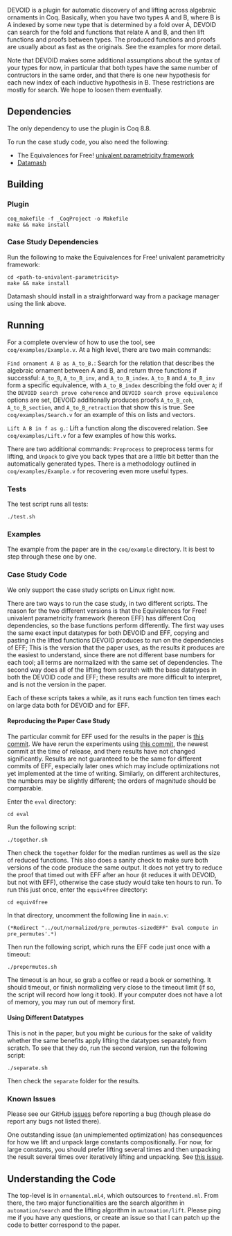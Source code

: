 DEVOID is a plugin for automatic discovery of and lifting across 
algebraic ornaments in Coq. Basically, when you have two types
A and B, where B is A indexed by some new type that is determined
by a fold over A, DEVOID can search for the fold and functions
that relate A and B, and then lift functions and proofs between types.
The produced functions and proofs are usually about as fast as the originals.
See the examples for more detail. 

Note that DEVOID makes some additional assumptions about the syntax of your types for now,
in particular that both types have the same number of contructors in the same order,
and that there is one new hypothesis for each new index of each inductive hypothesis in B. 
These restrictions are mostly for search. We hope to loosen them eventually.

## Dependencies

The only dependency to use the plugin is Coq 8.8.

To run the case study code, you also need the following:
* The Equivalences for Free! [univalent parametricity framework](https://github.com/CoqHott/univalent_parametricity)
* [Datamash](https://www.gnu.org/software/datamash/)

## Building

### Plugin

```
coq_makefile -f _CoqProject -o Makefile
make && make install
```

### Case Study Dependencies

Run the following to make the Equivalences for Free! univalent parametricity framework:

```
cd <path-to-univalent-parametricity>
make && make install
```

Datamash should install in a straightforward way from a package manager using the link above.

## Running

For a complete overview of how to use the tool, see `coq/examples/Example.v`. At a high level,
there are two main commands:

`Find ornament A B as A_to_B.`: Search for the relation that describes the algebraic ornament
between A and B, and return three functions if successful: `A_to_B`, `A_to_B_inv`, and `A_to_B_index`.
`A_to_B` and `A_to_B_inv` form a specific equivalence, with `A_to_B_index` describing the fold over `A`;
if the `DEVOID search prove coherence` and `DEVOID search prove equivalence` options are set,
DEVOID additionally produces proofs `A_to_B_coh`, `A_to_B_section`, and `A_to_B_retraction` that show this is true.
See `coq/examples/Search.v` for an example of this on lists and vectors.

`Lift A B in f as g.`: Lift a function along the discovered relation. See `coq/examples/Lift.v` for a few examples
of how this works.

There are two additional commands: `Preprocess` to preprocess terms for lifting,
and `Unpack` to give you back types that are a little bit better than the automatically
generated types. There is a methodology outlined in `coq/examples/Example.v` for recovering
even more useful types.

### Tests

The test script runs all tests:

```
./test.sh
```

### Examples

The example from the paper are in the `coq/example` directory. It is best to step through these one by one.

### Case Study Code

We only support the case study scripts on Linux right now.

There are two ways to run the case study, in two different scripts.
The reason for the two different versions is that the Equivalences for Free! univalent parametricity framework (hereon EFF) has different
Coq dependencies, so the base functions perform differently. 
The first way uses the same exact input datatypes for both DEVOID and EFF,
copying and pasting in the lifted functions DEVOID produces to run on the dependencies of EFF;
This is the version that the paper uses, as the results it produces are the easiest to understand,
since there are not different base numbers for each tool; all terms are normalized with the same
set of dependencies.
The second way does all of the lifting from scratch with
the base datatypes in both the DEVOID code and EFF;
these results are more difficult to interpret, and is not the version in the paper.

Each of these scripts takes a while, as it runs each function ten times each
on large data both for DEVOID and for EFF.

#### Reproducing the Paper Case Study

The particular commit for EFF used for the results in the paper is [this commit](https://github.com/CoqHott/univalent_parametricity/tree/02383400c2711a1de1581e62e0a463759211d4df). We have rerun the experiments using 
[this commit](https://github.com/CoqHott/univalent_parametricity/tree/993ec06760953331c588b47ba4ad423f7d2c0c46), 
the newest commit at the time of release, and there results have not changed significantly. Results are not guaranteed to
be the same for different commits of EFF, especially later ones which may include optimizations not yet implemented
at the time of writing. Similarly, on different architectures, the numbers may be slightly different; the orders of 
magnitude should be comparable.

Enter the `eval` directory:

``
cd eval
``

Run the following script:

```
./together.sh
```

Then check the `together` folder for the median runtimes as well as the size of reduced functions.
This also does a sanity check to make sure both versions of the code produce the same output.
It does not yet try to reduce the proof that timed out with EFF after an hour (it reduces it with DEVOID, but not with EFF),
otherwise the case study would take ten hours to run. To run this just once, enter the `equiv4free` directory:

``
cd equiv4free
``

In that directory, uncomment the following line in `main.v`:

```
(*Redirect "../out/normalized/pre_permutes-sizedEFF" Eval compute in pre_permutes'.*)
```

Then run the following script, which runs the EFF code just once with a timeout:

```
./prepermutes.sh
```

The timeout is an hour, so grab a coffee or read a book or something. It should timeout,
or finish normalizing very close to the timeout limit (if so, the script will record how long it took).
If your computer does not have a lot of memory, you may run out of memory first.

#### Using Different Datatypes

This is not in the paper, but you might be curious for the sake of validity whether the same benefits apply
lifting the datatypes separately from scratch. To see that they do, run the second version, run the following script:

```
./separate.sh
```

Then check the `separate` folder for the results.

### Known Issues

Please see our GitHub [issues](https://github.com/uwplse/ornamental-search/issues) before reporting a bug
(though please do report any bugs not listed there).

One outstanding issue (an unimplemented optimization) has consequences for how we lift and unpack large
constants compositionally. For now, for large constants, you should prefer lifting several times and then unpacking
the result several times over iteratively lifting and unpacking. See [this issue](https://github.com/uwplse/ornamental-search/issues/44).

## Understanding the Code

The top-level is in `ornamental.ml4`, which outsources to `frontend.ml`. From there, the two major functionalities
are the search algorithm in `automation/search` and the lifting algorithm in `automation/lift`. Please ping me if you have any questions, 
or create an issue so that I can patch up the code to better correspond to the paper.





